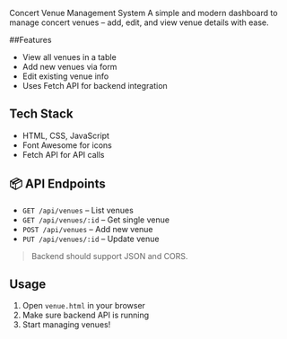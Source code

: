 Concert Venue Management System
A simple and modern dashboard to manage concert venues – add, edit, and view venue details with ease.

##Features

- View all venues in a table
- Add new venues via form
- Edit existing venue info
- Uses Fetch API for backend integration

##  Tech Stack
- HTML, CSS, JavaScript 
- Font Awesome for icons
- Fetch API for API calls

## 📦 API Endpoints

- `GET /api/venues` – List venues  
- `GET /api/venues/:id` – Get single venue  
- `POST /api/venues` – Add new venue  
- `PUT /api/venues/:id` – Update venue  

> Backend should support JSON and CORS.

## Usage

1. Open `venue.html` in your browser  
2. Make sure backend API is running  
3. Start managing venues!
